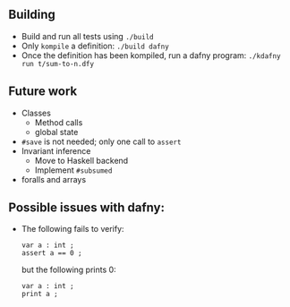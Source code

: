 ## Building

* Build and run all tests using `./build`
* Only `kompile` a definition: `./build dafny`
* Once the definition has been kompiled, run a dafny program: `./kdafny run t/sum-to-n.dfy`

## Future work

* Classes
   * Method calls
   * global state
* `#save` is not needed; only one call to `assert`
* Invariant inference
   * Move to Haskell backend
   * Implement `#subsumed`
* foralls and arrays
 

## Possible issues with dafny:

* The following fails to verify:

  ```
  var a : int ;
  assert a == 0 ;
  ```

  but the following prints 0:

  ```
  var a : int ;
  print a ;
  ```
